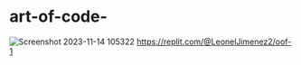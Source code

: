 # art-of-code-
![Screenshot 2023-11-14 105322](https://github.com/LeonelJ10/art-of-code-/assets/150828502/200a83df-a112-4674-86e8-a728443e8c0e)
https://replit.com/@LeonelJimenez2/oof-1
